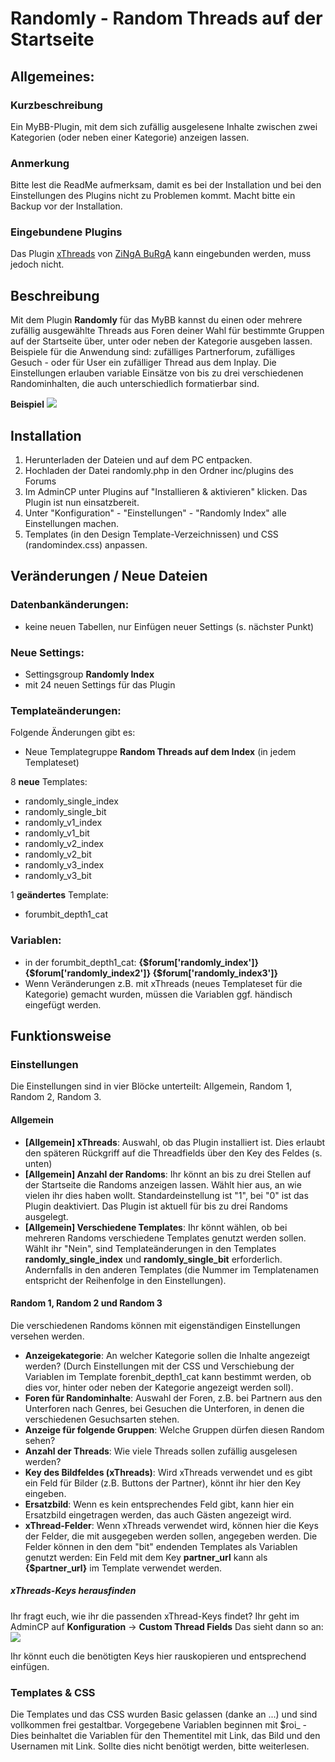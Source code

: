 # Randomly - Random Threads auf der Startseite

## Allgemeines:
### Kurzbeschreibung
Ein MyBB-Plugin, mit dem sich zufällig ausgelesene Inhalte zwischen zwei Kategorien (oder neben einer Kategorie) anzeigen lassen.

### Anmerkung
Bitte lest die ReadMe aufmerksam, damit es bei der Installation und bei den Einstellungen des Plugins nicht zu Problemen kommt.
Macht bitte ein Backup vor der Installation.

### Eingebundene Plugins
Das Plugin <a href="http://mybbhacks.zingaburga.com/showthread.php?tid=288" target=_blank>xThreads</a> von <a href="http://mybbhacks.zingaburga.com/member.php?action=profile&uid=1" target=_blank>ZiNgA BuRgA</a> kann eingebunden werden, muss jedoch nicht.


## Beschreibung
Mit dem Plugin **Randomly** für das MyBB kannst du einen oder mehrere zufällig ausgewählte Threads aus Foren deiner Wahl für bestimmte Gruppen auf der Startseite über, unter oder neben der Kategorie ausgeben lassen.
Beispiele für die Anwendung sind: zufälliges Partnerforum, zufälliges Gesuch - oder für User ein zufälliger Thread aus dem Inplay. Die Einstellungen erlauben variable Einsätze von bis zu drei verschiedenen Randominhalten, die auch unterschiedlich formatierbar sind.

**Beispiel**
<img src="https://i.postimg.cc/Pr77rPY9/beispiel-partner.png" border="0" />

## Installation
1. Herunterladen der Dateien und auf dem PC entpacken.
2. Hochladen der Datei randomly.php in den Ordner inc/plugins des Forums
3. Im AdminCP unter Plugins auf "Installieren & aktivieren" klicken. Das Plugin ist nun einsatzbereit.
4. Unter "Konfiguration" - "Einstellungen" - "Randomly Index" alle Einstellungen machen.
5. Templates (in den Design Template-Verzeichnissen) und CSS (randomindex.css) anpassen.


## Veränderungen / Neue Dateien
### Datenbankänderungen:
- keine neuen Tabellen, nur Einfügen neuer Settings (s. nächster Punkt)

### Neue Settings:
- Settingsgroup **Randomly Index**
- mit 24 neuen Settings für das Plugin

### Templateänderungen:
Folgende Änderungen gibt es:
- Neue Templategruppe **Random Threads auf dem Index** (in jedem Templateset)

8 **neue** Templates: 
-   randomly_single_index
-   randomly_single_bit
-   randomly_v1_index
-   randomly_v1_bit
-   randomly_v2_index
-   randomly_v2_bit
-   randomly_v3_index
-   randomly_v3_bit

1 **geändertes** Template: 
- forumbit_depth1_cat

### Variablen:
- in der forumbit_depth1_cat: **{$forum['randomly_index']} {$forum['randomly_index2']} {$forum['randomly_index3']}**
- Wenn Veränderungen z.B. mit xThreads (neues Templateset für die Kategorie) gemacht wurden, müssen die Variablen ggf. händisch eingefügt werden.



## Funktionsweise
### Einstellungen
Die Einstellungen sind in vier Blöcke unterteilt: Allgemein, Random 1, Random 2, Random 3.


#### Allgemein
- **[Allgemein] xThreads**: Auswahl, ob das Plugin installiert ist. Dies erlaubt den späteren Rückgriff auf die Threadfields über den Key des Feldes (s. unten)
- **[Allgemein] Anzahl der Randoms**: Ihr könnt an bis zu drei Stellen auf der Startseite die Randoms anzeigen lassen. Wählt hier aus, an wie vielen ihr dies haben wollt. Standardeinstellung ist "1", bei "0" ist das Plugin deaktiviert. Das Plugin ist aktuell für bis zu drei Randoms ausgelegt.
- **[Allgemein] Verschiedene Templates**: Ihr könnt wählen, ob bei mehreren Randoms verschiedene Templates genutzt werden sollen. Wählt ihr "Nein", sind Templateänderungen in den Templates **randomly_single_index** und **randomly_single_bit** erforderlich. Andernfalls in den anderen Templates (die Nummer im Templatenamen entspricht der Reihenfolge in den Einstellungen).

#### Random 1, Random 2 und Random 3
Die verschiedenen Randoms können mit eigenständigen Einstellungen versehen werden.
- **Anzeigekategorie**: An welcher Kategorie sollen die Inhalte angezeigt werden? (Durch Einstellungen mit der CSS und Verschiebung der Variablen im Template forenbit_depth1_cat kann bestimmt werden, ob dies vor, hinter oder neben der Kategorie angezeigt werden soll).
- **Foren für Randominhalte**: Auswahl der Foren, z.B. bei Partnern aus den Unterforen nach Genres, bei Gesuchen die Unterforen, in denen die verschiedenen Gesuchsarten stehen.
- **Anzeige für folgende Gruppen**: Welche Gruppen dürfen diesen Random sehen? 
- **Anzahl der Threads**: Wie viele Threads sollen zufällig ausgelesen werden? 
- **Key des Bildfeldes (xThreads)**: Wird xThreads verwendet und es gibt ein Feld für Bilder (z.B. Buttons der Partner), könnt ihr hier den Key eingeben.
- **Ersatzbild**: Wenn es kein entsprechendes Feld gibt, kann hier ein Ersatzbild eingetragen werden, das auch Gästen angezeigt wird.
- **xThread-Felder**: Wenn xThreads verwendet wird, können hier die Keys der Felder, die mit ausgegeben werden sollen, angegeben werden. Die Felder können in den dem "bit" endenden Templates als Variablen genutzt werden: Ein Feld mit dem Key **partner_url** kann als **{$partner_url}** im Template verwendet werden.


##### xThreads-Keys herausfinden
Ihr fragt euch, wie ihr die passenden xThread-Keys findet? Ihr geht im AdminCP auf **Konfiguration** -> **Custom Thread Fields** 
Das sieht dann so an: 
<img src="https://i.postimg.cc/kXgn9xPM/keys-xthread.png" border="0" />

Ihr könnt euch die benötigten Keys hier rauskopieren und entsprechend einfügen.


### Templates & CSS
Die Templates und das CSS wurden Basic gelassen (danke an ...) und sind vollkommen frei gestaltbar. Vorgegebene Variablen beginnen mit $roi_ - Dies beinhaltet die Variablen für den Thementitel mit Link, das Bild und den Usernamen mit Link. Sollte dies nicht benötigt werden, bitte weiterlesen. 
